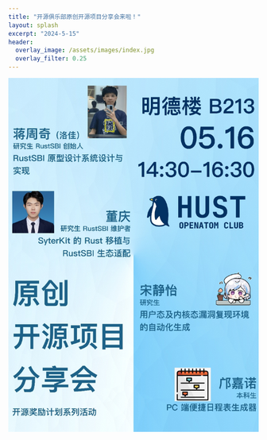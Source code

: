 ```yaml
---
title: "开源俱乐部原创开源项目分享会来啦！"
layout: splash
excerpt: "2024-5-15"
header:
  overlay_image: /assets/images/index.jpg
  overlay_filter: 0.25
---
```


![原创开源项目分享会](/assets/images/os_project_poster.jpg)
